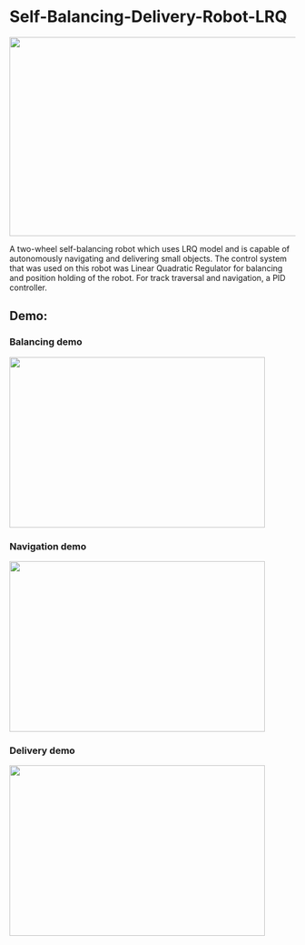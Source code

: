 # Self-Balancing-Delivery-Robot-LRQ

<img src="https://i.imgur.com/rAdH2ij.png" width="550" height="350" />

A two-wheel self-balancing robot which uses LRQ model and is capable of autonomously navigating and delivering small objects. The control system that was used on this robot was Linear Quadratic Regulator for balancing and position holding of the robot. For track traversal and navigation, a PID controller.

## Demo:
### Balancing demo

[<img src="https://i.imgur.com/uxMcaOL.png" width="450" height="300" />](https://www.youtube.com/watch?v=iqXPmz6Rj_U)

### Navigation demo

[<img src="https://i.imgur.com/T3yy7Sq.png" width="450" height="300" />](https://www.youtube.com/watch?v=zpIfSJJgg_g)

### Delivery demo
[<img src="https://i.imgur.com/Bhpgyoh.png" width="450" height="300" />](https://www.youtube.com/watch?v=JMVLNMsoCcU)


